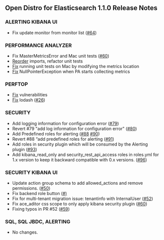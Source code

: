 ## Open Distro for Elasticsearch 1.1.0 Release Notes

### **ALERTING KIBANA UI**

* Fix update monitor from monitor list ([#64](https://github.com/opendistro-for-elasticsearch/alerting-kibana-plugin/pull/64))

### **PERFORMANCE ANALYZER**

* Fix MasterMetricsError and Mac unit tests ([#60](https://github.com/opendistro-for-elasticsearch/performance-analyzer/pull/60))
* [Reorder](https://github.com/opendistro-for-elasticsearch/performance-analyzer/commit/0925de9fb71d098a117d3c078f732c8b17b9f4a3) imports, refactor unit tests
* [Fix](https://github.com/opendistro-for-elasticsearch/performance-analyzer/commit/1353f1a9bb69fcbd6be7f15ee17bd6d0a1b7acdc) running unit tests on Mac by modifying the metrics location
* [Fix](https://github.com/opendistro-for-elasticsearch/performance-analyzer/commit/8d424267a25e41788a73c4db926b443f05c4eee1) NullPointerException when PA starts collecting metrics

### **PERFTOP**

* [Fix](https://github.com/opendistro-for-elasticsearch/perftop/commit/67a2c432bd3e6460af8e505ff820589f7f2c56b4) vulnerabilities
* [Fix](https://github.com/opendistro-for-elasticsearch/perftop/commit/f3ff5323c0c0f0b56ce2b1a293f756c2e594a106) lodash ([#26](https://github.com/opendistro-for-elasticsearch/perftop/pull/26))

### **SECURITY**

* Add logging information for configuration error ([#79](https://github.com/opendistro-for-elasticsearch/security/pull/79))
* Revert #79 "add log information for configuration error" ([#80](https://github.com/opendistro-for-elasticsearch/security/pull/80))
* Add Predefined roles for alerting ([#88](https://github.com/opendistro-for-elasticsearch/security/pull/88) [#90](https://github.com/opendistro-for-elasticsearch/security/pull/90))
* Revert #88 “add predefined roles for alerting ([#91](https://github.com/opendistro-for-elasticsearch/security/pull/91))
* Add roles in security plugin which will be consumed by the Alerting plugin ([#93](https://github.com/opendistro-for-elasticsearch/security/pull/93))
* Add kibana_read_only and security_rest_api_access roles in roles.yml for 1.x version to keep it backward compatible with 0.x versions. ([#96](https://github.com/opendistro-for-elasticsearch/security/pull/96))

### **SECURITY KIBANA UI**

* Update action group schema to add allowed_actions and remove permissions. ([#50](https://github.com/opendistro-for-elasticsearch/security-kibana-plugin/pull/50))
* Fix backend role button ([#)](https://github.com/opendistro-for-elasticsearch/security-kibana-plugin/commit/e75a83a1aacbe812af74a5c72018c80f4d98d2c7)
* Fix for multi-tenant migration issue: tenantinfo with InternalUser ([#52](https://github.com/opendistro-for-elasticsearch/security-kibana-plugin/pull/52))
* Fix ace_aditor css scope to only apply kibana security plugin ([#60](https://github.com/opendistro-for-elasticsearch/security-kibana-plugin/pull/60))
* Fixing typos in PR #52 ([#59](https://github.com/opendistro-for-elasticsearch/security-kibana-plugin/pull/59))

### **SQL, SQL JBDC, ALERTING**

* No changes.

